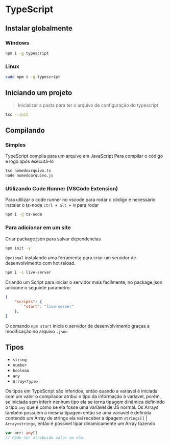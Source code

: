 # TypeScript

## Instalar globalmente

### Windows
```bash
npm i -g typescript
```

### Linux
```bash
sudo npm i -g typescript
```

## Iniciando um projeto
> Inicializar a pasta para ter o arquivo de configuração do typescript
```bash
tsc --init
```

## Compilando

### Simples
TypeScript compila para um arquivo em JavaScript
Para compilar o código e logo após executá-lo 
```bash
tsc nomedoarquivo.ts
node nomedoarquivo.js
```
### Utilizando Code Runner (VSCode Extension)
Para utilizar o code runner no vscode para rodar o código é necessário instalar o ts-node `ctrl + alt + N` para rodar
```bash
npm i -g ts-node
```

### Para adicionar em um site
Criar package.json para salvar dependencias
```bash
npm init -y
```

`Opcional` instalando uma ferramenta para criar um servidor de desenvolvimento com hot reload.
```bash
npm i -s live-server
```
Criando um Script para iniciar o servidor mais facilmente, no package.json adicione o seguinte parametro:
```json
{
    "scripts": {
        "start": "live-server"
    },
}
```
O comando `npm start` inicia o servidor de desenvolvimento graças a modificação no arquivo `.json`

## Tipos

- `string`
- `number`
- `boolean`
- `any`
- `Array<Type>`

Os tipos em TypeScript são inferidos, então quando a variavel é iniciada com um valor o compilador atribui o tipo da informação à variavel, porém, se iniciada sem inferir nenhum tipo ela se torna tipagem dinâmica definindo o tipo `any` que é como se ela fosse uma variável de JS normal.
Os Arrays também possuem a mesma tipagem então se uma variavel é definida contendo um Array de strings ela vai receber a tipagem `strings[]` | `Array<string>`, então é possivel tipar dinamicamente um Array fazendo
```typescript
var arr: any[]
// Pode ser atribuido valor ou não.
```
